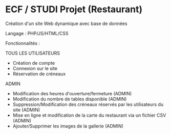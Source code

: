 # ECF / STUDI Projet (Restaurant)

Création d'un site Web dynamique avec base de données

Langage : PHP/JS/HTML/CSS

Fonctionnalités :

TOUS LES UTILISATEURS
- Création de compte 
- Connexion sur le site
- Réservation de créneaux

ADMIN
- Modification des heures d'ouverture/fermeture (ADMIN)
- Modification du nombre de tables disponible (ADMIN)
- Suppression/Modification des créneaux réservés par les utilisateurs du site (ADMIN)
- Mise en ligne et modification de la carte du restaurant via un fichier CSV (ADMIN)
- Ajouter/Supprimer les images de la gallerie (ADMIN)

